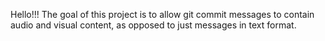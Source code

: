 Hello!!!  The goal of this project is to allow git commit messages to contain audio and visual content, as opposed to just messages in text format.